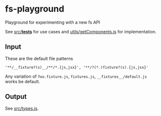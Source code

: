 # fs-playground
Playground for experimenting with a new fs API

See [src/__tests__](src/__tests__) for use cases and [utils/getComponents.js](utils/getComponents.js) for implementation.

## Input

These are the default file patterns
```
'**/__fixture?(s)__/**/*.{js,jsx}', '**/?(*.)fixture?(s).{js,jsx}'
```

Any variation of `foo.fixture.js`, `fixtures.js`, `__fixtures__/default.js` works be default.

## Output

See [src/types.js](src/types.js).
